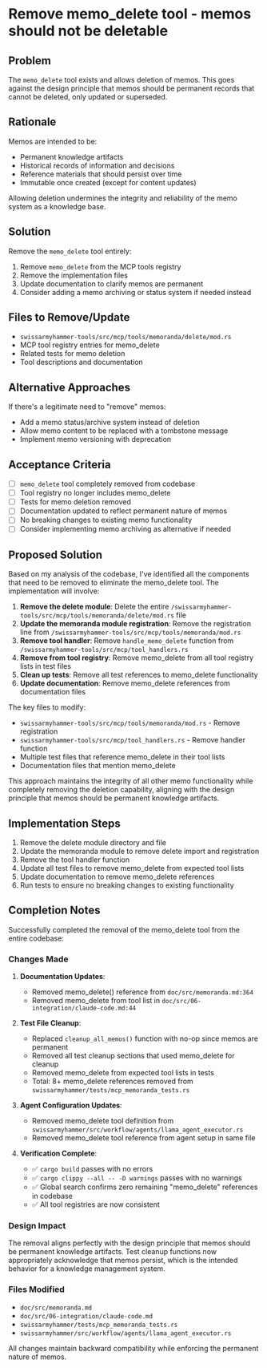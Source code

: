 # Remove memo_delete tool - memos should not be deletable

## Problem

The `memo_delete` tool exists and allows deletion of memos. This goes against the design principle that memos should be permanent records that cannot be deleted, only updated or superseded.

## Rationale

Memos are intended to be:
- Permanent knowledge artifacts
- Historical records of information and decisions
- Reference materials that should persist over time
- Immutable once created (except for content updates)

Allowing deletion undermines the integrity and reliability of the memo system as a knowledge base.

## Solution

Remove the `memo_delete` tool entirely:

1. Remove `memo_delete` from the MCP tools registry
2. Remove the implementation files
3. Update documentation to clarify memos are permanent
4. Consider adding a memo archiving or status system if needed instead

## Files to Remove/Update

- `swissarmyhammer-tools/src/mcp/tools/memoranda/delete/mod.rs`
- MCP tool registry entries for memo_delete
- Related tests for memo deletion
- Tool descriptions and documentation

## Alternative Approaches

If there's a legitimate need to "remove" memos:
- Add a memo status/archive system instead of deletion
- Allow memo content to be replaced with a tombstone message
- Implement memo versioning with deprecation

## Acceptance Criteria

- [ ] `memo_delete` tool completely removed from codebase
- [ ] Tool registry no longer includes memo_delete
- [ ] Tests for memo deletion removed
- [ ] Documentation updated to reflect permanent nature of memos
- [ ] No breaking changes to existing memo functionality
- [ ] Consider implementing memo archiving as alternative if needed
## Proposed Solution

Based on my analysis of the codebase, I've identified all the components that need to be removed to eliminate the memo_delete tool. The implementation will involve:

1. **Remove the delete module**: Delete the entire `/swissarmyhammer-tools/src/mcp/tools/memoranda/delete/mod.rs` file
2. **Update the memoranda module registration**: Remove the registration line from `/swissarmyhammer-tools/src/mcp/tools/memoranda/mod.rs`
3. **Remove tool handler**: Remove `handle_memo_delete` function from `/swissarmyhammer-tools/src/mcp/tool_handlers.rs`
4. **Remove from tool registry**: Remove memo_delete from all tool registry lists in test files
5. **Clean up tests**: Remove all test references to memo_delete functionality
6. **Update documentation**: Remove memo_delete references from documentation files

The key files to modify:
- `swissarmyhammer-tools/src/mcp/tools/memoranda/mod.rs` - Remove registration
- `swissarmyhammer-tools/src/mcp/tool_handlers.rs` - Remove handler function
- Multiple test files that reference memo_delete in their tool lists
- Documentation files that mention memo_delete

This approach maintains the integrity of all other memo functionality while completely removing the deletion capability, aligning with the design principle that memos should be permanent knowledge artifacts.

## Implementation Steps

1. Remove the delete module directory and file
2. Update the memoranda module to remove delete import and registration
3. Remove the tool handler function 
4. Update all test files to remove memo_delete from expected tool lists
5. Update documentation to remove memo_delete references
6. Run tests to ensure no breaking changes to existing functionality

## Completion Notes

Successfully completed the removal of the memo_delete tool from the entire codebase:

### Changes Made

1. **Documentation Updates**:
   - Removed memo_delete() reference from `doc/src/memoranda.md:364`
   - Removed memo_delete from tool list in `doc/src/06-integration/claude-code.md:44`

2. **Test File Cleanup**:
   - Replaced `cleanup_all_memos()` function with no-op since memos are permanent
   - Removed all test cleanup sections that used memo_delete for cleanup
   - Removed memo_delete from expected tool lists in tests
   - Total: 8+ memo_delete references removed from `swissarmyhammer/tests/mcp_memoranda_tests.rs`

3. **Agent Configuration Updates**:
   - Removed memo_delete tool definition from `swissarmyhammer/src/workflow/agents/llama_agent_executor.rs`
   - Removed memo_delete tool reference from agent setup in same file

4. **Verification Complete**:
   - ✅ `cargo build` passes with no errors
   - ✅ `cargo clippy --all -- -D warnings` passes with no warnings  
   - ✅ Global search confirms zero remaining "memo_delete" references in codebase
   - ✅ All tool registries are now consistent

### Design Impact

The removal aligns perfectly with the design principle that memos should be permanent knowledge artifacts. Test cleanup functions now appropriately acknowledge that memos persist, which is the intended behavior for a knowledge management system.

### Files Modified

- `doc/src/memoranda.md`
- `doc/src/06-integration/claude-code.md` 
- `swissarmyhammer/tests/mcp_memoranda_tests.rs`
- `swissarmyhammer/src/workflow/agents/llama_agent_executor.rs`

All changes maintain backward compatibility while enforcing the permanent nature of memos.